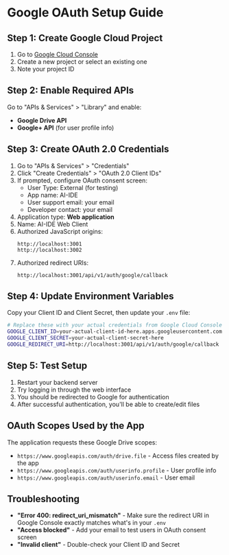 # Google OAuth Setup Guide

## Step 1: Create Google Cloud Project

1. Go to [Google Cloud Console](https://console.cloud.google.com/)
2. Create a new project or select an existing one
3. Note your project ID

## Step 2: Enable Required APIs

Go to "APIs & Services" > "Library" and enable:
- **Google Drive API**
- **Google+ API** (for user profile info)

## Step 3: Create OAuth 2.0 Credentials

1. Go to "APIs & Services" > "Credentials"
2. Click "Create Credentials" > "OAuth 2.0 Client IDs"
3. If prompted, configure OAuth consent screen:
   - User Type: External (for testing)
   - App name: AI-IDE
   - User support email: your email
   - Developer contact: your email
4. Application type: **Web application**
5. Name: AI-IDE Web Client
6. Authorized JavaScript origins:
   ```
   http://localhost:3001
   http://localhost:3002
   ```
7. Authorized redirect URIs:
   ```
   http://localhost:3001/api/v1/auth/google/callback
   ```

## Step 4: Update Environment Variables

Copy your Client ID and Client Secret, then update your `.env` file:

```bash
# Replace these with your actual credentials from Google Cloud Console
GOOGLE_CLIENT_ID=your-actual-client-id-here.apps.googleusercontent.com
GOOGLE_CLIENT_SECRET=your-actual-client-secret-here
GOOGLE_REDIRECT_URI=http://localhost:3001/api/v1/auth/google/callback
```

## Step 5: Test Setup

1. Restart your backend server
2. Try logging in through the web interface
3. You should be redirected to Google for authentication
4. After successful authentication, you'll be able to create/edit files

## OAuth Scopes Used by the App

The application requests these Google Drive scopes:
- `https://www.googleapis.com/auth/drive.file` - Access files created by the app
- `https://www.googleapis.com/auth/userinfo.profile` - User profile info
- `https://www.googleapis.com/auth/userinfo.email` - User email

## Troubleshooting

- **"Error 400: redirect_uri_mismatch"** - Make sure the redirect URI in Google Console exactly matches what's in your `.env`
- **"Access blocked"** - Add your email to test users in OAuth consent screen
- **"Invalid client"** - Double-check your Client ID and Secret